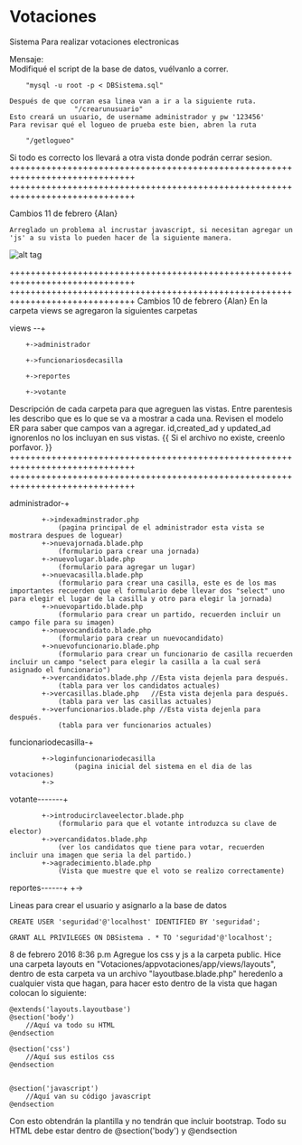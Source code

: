 # Votaciones
Sistema Para realizar votaciones electronicas


Mensaje:  
    Modifiqué el script de la base de datos, vuélvanlo a correr.

        "mysql -u root -p < DBSistema.sql"

    Después de que corran esa linea van a ir a la siguiente ruta.
                    "/crearunusuario"
    Esto creará un usuario, de username administrador y pw '123456'
    Para revisar qué el logueo de prueba este bien, abren la ruta

        "/getlogueo"

Si todo es correcto los llevará a otra vista donde podrán cerrar sesion. 
++++++++++++++++++++++++++++++++++++++++++++++++++++++++++++++++++++++++++++++
++++++++++++++++++++++++++++++++++++++++++++++++++++++++++++++++++++++++++++++

Cambios 11 de febrero {Alan}
    
    Arreglado un problema al incrustar javascript, si necesitan agregar un 'js' a su vista lo pueden hacer de la siguiente manera.

![alt tag](https://github.com/positr0nix/Votaciones/blob/beta/ejemplojs.png)

++++++++++++++++++++++++++++++++++++++++++++++++++++++++++++++++++++++++++++++
++++++++++++++++++++++++++++++++++++++++++++++++++++++++++++++++++++++++++++++
Cambios 10 de febrero  {Alan}
En la carpeta views se agregaron la siguientes carpetas

views --+

        +->administrador

        +->funcionariosdecasilla
        
        +->reportes
        
        +->votante
Descripción de cada carpeta para que agreguen las vistas. Entre parentesis les describo que es lo que se va a mostrar a cada una. Revisen el modelo ER para saber que campos van a agregar. id,created_ad y updated_ad ignorenlos no los incluyan en sus vistas. {{ Si el archivo no existe, creenlo porfavor. }}
++++++++++++++++++++++++++++++++++++++++++++++++++++++++++++++++++++++++++++++
++++++++++++++++++++++++++++++++++++++++++++++++++++++++++++++++++++++++++++++

administrador-+
            
            +->indexadminstrador.php 
                (pagina principal de el administrador esta vista se mostrara despues de loguear)
            +->nuevajornada.blade.php
                (formulario para crear una jornada)
            +->nuevolugar.blade.php
                (formulario para agregar un lugar)
            +->nuevacasilla.blade.php
                (formulario para crear una casilla, este es de los mas importantes recuerden que el formulario debe llevar dos "select" uno para elegir el lugar de la casilla y otro para elegir la jornada)
            +->nuevopartido.blade.php
                (formulario para crear un partido, recuerden incluir un campo file para su imagen)
            +->nuevocandidato.blade.php
                (formulario para crear un nuevocandidato)
            +->nuevofuncionario.blade.php
                (formulario para crear un funcionario de casilla recuerden incluir un campo "select para elegir la casilla a la cual será asignado el funcionario")
            +->vercandidatos.blade.php //Esta vista dejenla para después.
                (tabla para ver los candidatos actuales)
            +->vercasillas.blade.php   //Esta vista dejenla para después.
                (tabla para ver las casillas actuales)
            +->verfuncionarios.blade.php //Esta vista dejenla para después.
                (tabla para ver funcionarios actuales)


funcionariodecasilla-+

            +->loginfuncionariodecasilla
                    (pagina inicial del sistema en el dia de las votaciones)
            +->

votante-------+

            +->introducirclaveelector.blade.php
                (formulario para que el votante introduzca su clave de elector)
            +->vercandidatos.blade.php
                (ver los candidatos que tiene para votar, recuerden incluir una imagen que seria la del partido.)
            +->agradecimiento.blade.php
                (Vista que muestre que el voto se realizo correctamente)

reportes------+
            +->


Lineas para crear el usuario y asignarlo a la base de datos
    
    CREATE USER 'seguridad'@'localhost' IDENTIFIED BY 'seguridad';
    
    GRANT ALL PRIVILEGES ON DBSistema . * TO 'seguridad'@'localhost';


8 de febrero 2016 8:36 p.m
Agregue los css y js a la carpeta public.
Hice una carpeta layouts en "Votaciones/appvotaciones/app/views/layouts", dentro de esta carpeta va un archivo "layoutbase.blade.php" heredenlo a cualquier vista que hagan, para hacer esto dentro de la vista que hagan colocan lo siguiente:

    @extends('layouts.layoutbase')  
    @section('body')  
        //Aquí va todo su HTML
    @endsection

    @section('css')
        //Aquí sus estilos css
    @endsection  
    

    @section('javascript')
        //Aquí van su código javascript
    @endsection


Con esto obtendrán la plantilla y no tendrán que incluir bootstrap.
Todo su HTML debe estar dentro de @section('body') y @endsection
